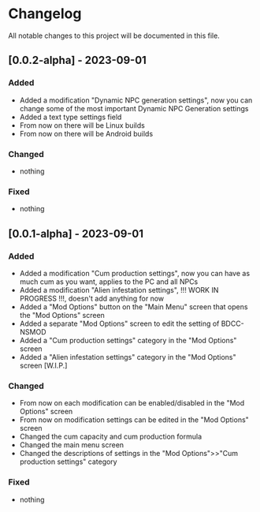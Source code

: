 # Changelog
All notable changes to this project will be documented in this file.


## [0.0.2-alpha] - 2023-09-01
### Added
- Added a modification "Dynamic NPC generation settings", now you can change some of the most important Dynamic NPC Generation settings
- Added a text type settings field
- From now on there will be Linux builds
- From now on there will be Android builds

### Changed
- nothing

### Fixed
- nothing

## [0.0.1-alpha] - 2023-09-01
### Added
- Added a modification "Cum production settings", now you can have as much cum as you want, applies to the PC and all NPCs
- Added a modification "Alien infestation settings", !!! WORK IN PROGRESS !!!, doesn't add anything for now
- Added a "Mod Options" button on the "Main Menu" screen that opens the "Mod Options" screen
- Added a separate "Mod Options" screen to edit the setting of BDCC-NSMOD
- Added a "Cum production settings" category in the "Mod Options" screen
- Added a "Alien infestation settings" category in the "Mod Options" screen [W.I.P.]

### Changed
- From now on each modification can be enabled/disabled in the "Mod Options" screen
- From now on modification settings can be edited in the "Mod Options" screen
- Changed the cum capacity and cum production formula
- Changed the main menu screen
- Changed the descriptions of settings in the "Mod Options">>"Cum production settings" category

### Fixed
- nothing